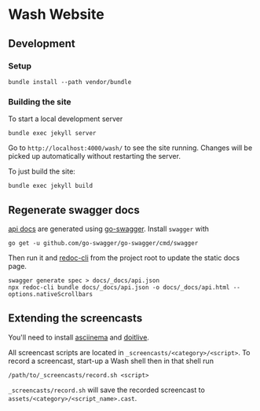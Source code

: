 # Wash Website

## Development

### Setup

```
bundle install --path vendor/bundle
```

### Building the site

To start a local development server
```
bundle exec jekyll server
```

Go to `http://localhost:4000/wash/` to see the site running. Changes will be picked up automatically without restarting the server.

To just build the site:
```
bundle exec jekyll build
```

## Regenerate swagger docs

[api docs](./content/api/api.json) are generated using [go-swagger](https://github.com/go-swagger/go-swagger). Install `swagger` with
```
go get -u github.com/go-swagger/go-swagger/cmd/swagger
```

Then run it and [redoc-cli](https://github.com/Rebilly/ReDoc/blob/master/cli/README.md) from the project root to update the static docs page.
```
swagger generate spec > docs/_docs/api.json
npx redoc-cli bundle docs/_docs/api.json -o docs/_docs/api.html --options.nativeScrollbars
```

## Extending the screencasts

You'll need to install [asciinema](https://asciinema.org/docs/installation) and [doitlive](https://github.com/sloria/doitlive).

All screencast scripts are located in `_screencasts/<category>/<script>`. To record a screencast, start-up a Wash shell then in that shell run

```
/path/to/_screencasts/record.sh <script>
```

`_screencasts/record.sh` will save the recorded screencast to `assets/<category>/<script_name>.cast`.
